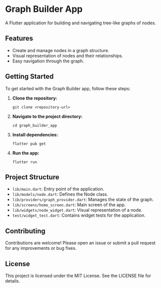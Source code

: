 # Graph Builder App

A Flutter application for building and navigating tree-like graphs of nodes.

## Features

- Create and manage nodes in a graph structure.
- Visual representation of nodes and their relationships.
- Easy navigation through the graph.

## Getting Started

To get started with the Graph Builder app, follow these steps:

1. **Clone the repository:**
   ```
   git clone <repository-url>
   ```

2. **Navigate to the project directory:**
   ```
   cd graph_builder_app
   ```

3. **Install dependencies:**
   ```
   flutter pub get
   ```

4. **Run the app:**
   ```
   flutter run
   ```

## Project Structure

- `lib/main.dart`: Entry point of the application.
- `lib/models/node.dart`: Defines the Node class.
- `lib/providers/graph_provider.dart`: Manages the state of the graph.
- `lib/screens/home_screen.dart`: Main screen of the app.
- `lib/widgets/node_widget.dart`: Visual representation of a node.
- `test/widget_test.dart`: Contains widget tests for the application.

## Contributing

Contributions are welcome! Please open an issue or submit a pull request for any improvements or bug fixes.

## License

This project is licensed under the MIT License. See the LICENSE file for details.